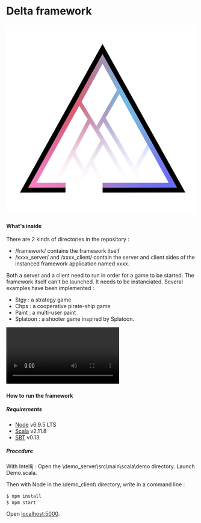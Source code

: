 # Delta framework

![](delta_logo.png)

#### What's inside
There are 2 kinds of directories in the repository : 
- /framework/ contains the framework itself 
- /xxxx_server/  and /xxxx_client/ contain the server and client sides of the instanced framework application named xxxx.

Both a server and a client need to run in order for a game to be started. The framework itself can't be launched.
It needs to be instanciated. Several examples have been implemented :
- Stgy    : a strategy game
- Chps    : a cooperative pirate-ship game
- Paint   : a multi-user paint
- Splatoon : a shooter game inspired by Splatoon.


![](demo.webm)

#### How to run the framework 

##### Requirements
- [Node] v6.9.5 LTS
- [Scala] v2.11.8
- [SBT] v0.13.

##### Procedure

With Intellij :
Open the \demo_server\src\main\scala\demo directory. Launch Demo.scala.

Then with Node in the \demo_client\ directory, write in a command line :
```sh
$ npm install
$ npm start
```

Open [localhost:5000].

   [SBT]:<http://www.scala-sbt.org/download.html>
   [Node]:<https://nodejs.org/en/>
   [Scala]:<https://www.scala-lang.org/download/2.11.8.html>
   [localhost:5000]: <http://localhost:5000>
  